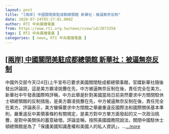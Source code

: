 ```yaml
---
layout: post
title: "[兩岸] 中國關閉美駐成都總領館 新華社：被逼無奈反制"
date: 2020-07-24T05:27:01.000Z
author: RTI 中央廣播電臺
from: https://www.rti.org.tw/news/view/id/2073358
tags: [ RTI 中央廣播電臺 ]
categories: [ news, RTI 中央廣播電臺 ]
---
```

<!--1595568421000-->
[[兩岸] 中國關閉美駐成都總領館 新華社：被逼無奈反制](https://www.rti.org.tw/news/view/id/2073358)
------

<div>
中國外交部今天(24日)上午宣布已要求美國關閉駐成都總領事館，官媒新華社隨後發出評論說，這是美方霸凌挑釁在先，中方被逼無奈反制在後，責任完全在美方。新華社中午發表國際時評稱，中方此舉是針對美國當局日前突然要求中方關閉駐休士頓總領館的反制措施，是美方霸凌挑釁在先，中方被逼無奈反制在後，責任完全在美方。評論表示，美方蠻橫要求中方閉館之舉嚴重違反國際法和國際關係基本準則，嚴重違反中美領事條約有關規定，是美方對中方單方面發起的又一次政治挑釁，是對中美關係的蓄意破壞。評論並稱，按照美國國務院說法，關閉中國駐休士頓總領館是為了「保護美國知識產權和美國人的私人資訊」，...<a target="_blank" href="https://www.rti.org.tw/news/view/id/2073358">...more</a>
</div>
